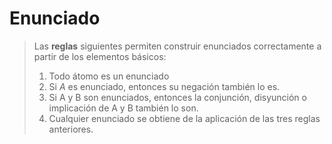 # Enunciado
> Las **reglas** siguientes permiten construir enunciados correctamente a partir de los elementos básicos:
> 
> 1) Todo átomo es un enunciado
> 2) Si *A* es enunciado, entonces su negación también lo es.
> 3) Si A y B son enunciados, entonces la conjunción, disyunción o implicación de A y B también lo son.
> 4) Cualquier enunciado se obtiene de la aplicación de las tres reglas anteriores.

